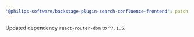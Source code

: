 ```yaml
---
'@philips-software/backstage-plugin-search-confluence-frontend': patch
---
```


Updated dependency `react-router-dom` to `^7.1.5`.
